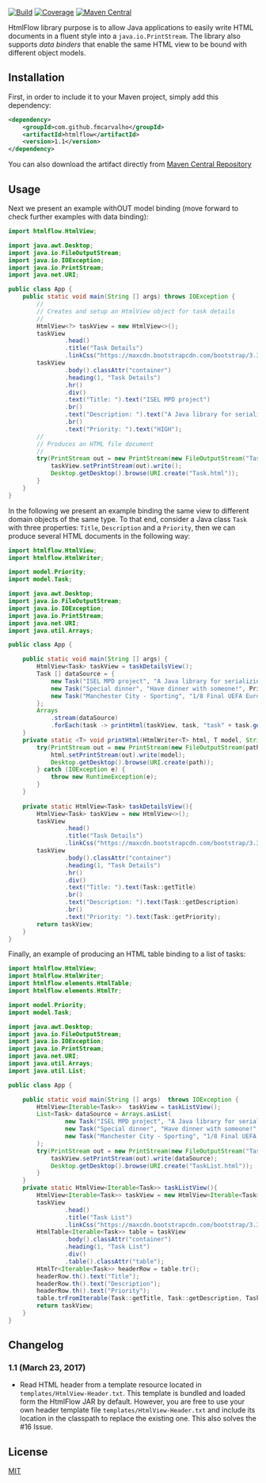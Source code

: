 
[![Build](https://sonarcloud.io/api/badges/gate?key=com.github.fmcarvalho%3Ahtmlflow)](https://sonarcloud.io/dashboard?id=com.github.fmcarvalho%3Ahtmlflow)
[![Coverage](https://sonarcloud.io/api/badges/measure?key=com.github.fmcarvalho%3Ahtmlflow&metric=coverage)](https://sonarcloud.io/component_measures/domain/Coverage?id=com.github.fmcarvalho%3Ahtmlflow)
[![Maven Central](https://img.shields.io/maven-central/v/com.github.fmcarvalho/htmlflow.svg)](http://search.maven.org/#artifactdetails%7Ccom.github.fmcarvalho%7Chtmlflow%7C1.2%7Cjar)

HtmlFlow library purpose is to allow Java applications to easily write HTML
documents in a fluent style into a `java.io.PrintStream`.
The library also supports *data binders* that enable the same HTML view to be 
bound with different object models.

## Installation

First, in order to include it to your Maven project, simply add this dependency:

```xml
<dependency>
    <groupId>com.github.fmcarvalho</groupId>
    <artifactId>htmlflow</artifactId>
    <version>1.1</version>
</dependency>
```

You can also download the artifact directly from [Maven
Central Repository](http://repo1.maven.org/maven2/com/github/fmcarvalho/htmlflow/)

## Usage

Next we present an example withOUT model binding (move forward to check further 
examples with data binding):

``` java
import htmlflow.HtmlView;

import java.awt.Desktop;
import java.io.FileOutputStream;
import java.io.IOException;
import java.io.PrintStream;
import java.net.URI;

public class App {
    public static void main(String [] args) throws IOException {
        //
        // Creates and setup an HtmlView object for task details
        //
        HtmlView<?> taskView = new HtmlView<>();
        taskView
                .head()
                .title("Task Details")
                .linkCss("https://maxcdn.bootstrapcdn.com/bootstrap/3.3.6/css/bootstrap.min.css");
        taskView
                .body().classAttr("container")
                .heading(1, "Task Details")
                .hr()
                .div()
                .text("Title: ").text("ISEL MPD project")
                .br()
                .text("Description: ").text("A Java library for serializing objects in HTML.")
                .br()
                .text("Priority: ").text("HIGH");
        //
        // Produces an HTML file document
        //
        try(PrintStream out = new PrintStream(new FileOutputStream("Task.html"))){
            taskView.setPrintStream(out).write();
            Desktop.getDesktop().browse(URI.create("Task.html"));
        }
    }
}
```

In the following we present an example binding the same view to different domain 
objects of the same type.
To that end, consider a Java class `Task` with three properties: `Title`, 
`Description` and a `Priority`, then we can produce several HTML documents
in the following way:


``` java
import htmlflow.HtmlView;
import htmlflow.HtmlWriter;

import model.Priority;
import model.Task;

import java.awt.Desktop;
import java.io.FileOutputStream;
import java.io.IOException;
import java.io.PrintStream;
import java.net.URI;
import java.util.Arrays;

public class App {

    public static void main(String [] args) {
        HtmlView<Task> taskView = taskDetailsView();
        Task [] dataSource = {
            new Task("ISEL MPD project", "A Java library for serializing objects in HTML.", Priority.High),
            new Task("Special dinner", "Have dinner with someone!", Priority.Normal),
            new Task("Manchester City - Sporting", "1/8 Final UEFA Europa League. VS. Manchester City - Sporting!", Priority.High)
        };
        Arrays
            .stream(dataSource)
            .forEach(task -> printHtml(taskView, task, "task" + task.getId() + ".html"));
    }
    private static <T> void printHtml(HtmlWriter<T> html, T model, String path){
        try(PrintStream out = new PrintStream(new FileOutputStream(path))){
            html.setPrintStream(out).write(model);
            Desktop.getDesktop().browse(URI.create(path));
        } catch (IOException e) {
            throw new RuntimeException(e);
        }
    }
    
    private static HtmlView<Task> taskDetailsView(){
        HtmlView<Task> taskView = new HtmlView<>();
        taskView
                .head()
                .title("Task Details")
                .linkCss("https://maxcdn.bootstrapcdn.com/bootstrap/3.3.6/css/bootstrap.min.css");
        taskView
                .body().classAttr("container")
                .heading(1, "Task Details")
                .hr()
                .div()
                .text("Title: ").text(Task::getTitle)
                .br()
                .text("Description: ").text(Task::getDescription)
                .br()
                .text("Priority: ").text(Task::getPriority);
        return taskView;
    }
}
```

Finally, an example of producing an HTML table binding to a list of tasks:

``` java
import htmlflow.HtmlView;
import htmlflow.HtmlWriter;
import htmlflow.elements.HtmlTable;
import htmlflow.elements.HtmlTr;

import model.Priority;
import model.Task;

import java.awt.Desktop;
import java.io.FileOutputStream;
import java.io.IOException;
import java.io.PrintStream;
import java.net.URI;
import java.util.Arrays;
import java.util.List;

public class App {

    public static void main(String [] args)  throws IOException {
        HtmlView<Iterable<Task>>  taskView = taskListView();
        List<Task> dataSource = Arrays.asList(
                new Task("ISEL MPD project", "A Java library for serializing objects in HTML.", Priority.High),
                new Task("Special dinner", "Have dinner with someone!", Priority.Normal),
                new Task("Manchester City - Sporting", "1/8 Final UEFA Europa League. VS. Manchester City - Sporting!", Priority.High)
        );
        try(PrintStream out = new PrintStream(new FileOutputStream("TaskList.html"))){
            taskView.setPrintStream(out).write(dataSource);
            Desktop.getDesktop().browse(URI.create("TaskList.html"));
        }
    }
    private static HtmlView<Iterable<Task>> taskListView(){
        HtmlView<Iterable<Task>> taskView = new HtmlView<Iterable<Task>>();
        taskView
                .head()
                .title("Task List")
                .linkCss("https://maxcdn.bootstrapcdn.com/bootstrap/3.3.6/css/bootstrap.min.css");
        HtmlTable<Iterable<Task>> table = taskView
                .body().classAttr("container")
                .heading(1, "Task List")
                .div()
                .table().classAttr("table");
        HtmlTr<Iterable<Task>> headerRow = table.tr();
        headerRow.th().text("Title");
        headerRow.th().text("Description");
        headerRow.th().text("Priority");
        table.trFromIterable(Task::getTitle, Task::getDescription, Task::getPriority);
        return taskView;
    }
}
```

## Changelog

### 1.1 (March 23, 2017)

* Read HTML header from a template resource located in `templates/HtmlView-Header.txt`.
This template is bundled and loaded form the HtmlFlow JAR by default.
However, you are free to use your own header template file `templates/HtmlView-Header.txt`
and include its location in the classpath to replace the existing one.
This also solves the #16 Issue.


## License

[MIT](https://github.com/fmcarvalho/HtmlFlow/blob/master/LICENSE)
